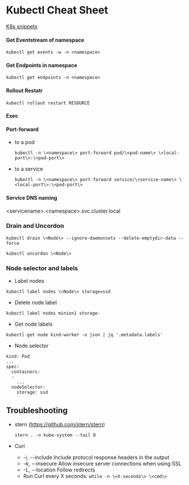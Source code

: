 # Kubectl Cheat Sheet

[K8s snippets](../cheatsheets/snippets/k8s)

#### Get Eventstream of namespace
  `kubectl get events -w -n <namespace>`

#### Get Endpoints in namespace
  `kubectl get endpoints -n <namespace>`

#### Rollout Restatr
  `kubectl rollout restart RESOURCE`
  
#### Exec

#### Port-forward 

 - to a pod

    `kubectl -n \<namespace\> port-forward pod/\<pod-name\> \<local-port\>:\<pod-port\>`
      
 - to a service
   
    `kubectl -n \<namespace\> port-forward service/\<service-name\> \<local-port\>:\<pod-port\>`

#### Service DNS naming
 
 \<servicename\>.\<namespace\>.svc.cluster.local
 
### Drain and Uncordon
    
   `kubectl drain \<Node\> --ignore-daemonsets --delete-emptydir-data --force`

   `kubectl uncordon \<Node\>`
 
### Node selector and labels

  - Label nodes
  
  `kubectl label nodes \<Node\> storage=ssd`
  
  - Delete node label
  
  `kubectl label nodes minion1 storage-`
  
  - Get node labels
  
  `kubectl get node kind-worker -o json | jq '.metadata.labels'`
  
  - Node selector
  ```
  kind: Pod
  ...
  spec:
    containers:
    - 
      ...
    nodeSelector:
      storage: ssd
  ```
  
## Troubleshooting
- stern (https://github.com/stern/stern)

    `stern . -n kube-system --tail 0`

- Curl
    - -i, --include       Include protocol response headers in the output
    - -k, --insecure      Allow insecure server connections when using SSL
    - -L, --location      Follow redirects
    - Run Curl every X seconds: `while -n \<X-seconds\> \<cmd\>`

